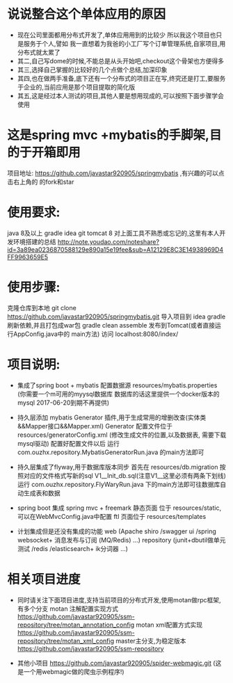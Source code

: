 # 说说整合这个单体应用的原因
* 现在公司里面都用分布式开发了,单体应用用到的比较少
所以我这个项目也只是服务于个人,譬如 我一直想着为我爸的小工厂写个订单管理系统,自家项目,用分布式就太累了
* 其二,自己写dome的时候,不能总是从头开始吧,checkout这个骨架也方便得多
* 其三,选择自己掌握的比较好的几个点做个总结,加深印象
* 其四,也在做两手准备,底下还有一个分布式的项目正在写,终究还是打工,要服务于企业的,当前应用是那个项目提取的简化版
* 其五,这是经过本人测试的项目,其他人要是想用现成的,可以按照下面步骤学会使用

# 这是spring mvc +mybatis的手脚架,目的于开箱即用
项目地址: https://github.com/javastar920905/springmybatis ,有兴趣的可以点击右上角的 的fork和star

# 使用要求:
java 8及以上
gradle
idea
git
tomcat 8
对上面工具不熟悉或忘记的,这里有本人开发环境搭建的总结
http://note.youdao.com/noteshare?id=3a89ea0236870588129e890a15e19fee&sub=A12129E8C3E14938969D4FF9963659E5

# 使用步骤:
克隆仓库到本地 git clone https://github.com/javastar920905/springmybatis.git
导入项目到 idea
gradle 刷新依赖,并且打包成war包 gradle clean assemble
发布到Tomcat(或者直接运行AppConfig.java中的 main方法)
访问 localhost:8080/index/

# 项目说明:
* 集成了spring boot + mybatis
配置数据源 resources/mybatis.properties (你需要一个m可用的myysql数据库 数据库的话这里提供一个docker版本的mysql 2017-06-20到期不再提供)
* 持久层添加 mybatis Generator 插件,用于生成常用的增删改查(实体类&&Mapper接口&&Mapper.xml)
Generator 配置文件位于 resources/generatorConfig.xml (修改生成文件的位置,以及数据表, 需要下载mysql驱动)
配置好配置文件以后 运行 com.ouzhx.repository.MybatisGeneratorRun.java 的main方法即可
* 持久层集成了flyway,用于数据库版本同步
首先在 resources/db.migration 按照对应的文件格式写新的sql V1__Init_db.sql(注意V1__这里必须有两条下划线)
运行 com.ouzhx.repository.FlyWaryRun.java 下的main方法即可往数据库自动生成表和数据

* spring boot 集成 spring mvc + freemark
静态页面 位于 resources/static,可以在WebMvcConfig.java中配置
ftl 页面位于 resources/templates

* 计划集成但是还没有集成的功能
web (Apache shiro /swagger ui /spring websocket+ 消息发布与订阅 (MQ/Redis)  ...)
repository (junit+dbutil做单元测试 /redis /elasticsearch+ ik分词器 ...)

# 相关项目进度
* 同时请关注下面项目进度,支持当前项目的分布式开发,使用motan做rpc框架,有多个分支
motan 注解配置实现方式 https://github.com/javastar920905/ssm-repository/tree/motan_annotation_config 
motan xml配置方式实现 https://github.com/javastar920905/ssm-repository/tree/motan_xml_config
master主分支,为稳定版本 https://github.com/javastar920905/ssm-repository 

* 其他小项目 https://github.com/javastar920905/spider-webmagic.git (这是一个用webmagic做的爬虫示例程序!)



